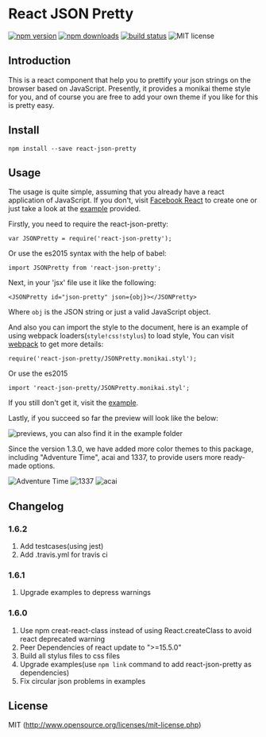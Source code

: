 # React JSON Pretty

[![npm version](https://badge.fury.io/js/react-json-pretty.svg)](https://badge.fury.io/js/react-json-pretty)
[![npm downloads](https://img.shields.io/npm/dm/react-json-pretty.svg)](https://www.npmjs.com/package/react-json-pretty)
[![build status](https://api.travis-ci.org/chenckang/react-json-pretty.svg?branch=master)](https://travis-ci.org/chenckang/react-json-pretty)
![MIT license](https://img.shields.io/github/license/mashape/apistatus.svg)

## Introduction

This is a react component that help you to prettify your json strings on the browser based on JavaScript. Presently, it provides a monikai theme style for you, and of course you are free to add your own theme if you like for this is pretty easy.

## Install

    npm install --save react-json-pretty

## Usage

The usage is quite simple, assuming that you already have a react application of JavaScript. If you don't, visit [Facebook React](https://facebook.github.io/react/) to create one or just take a look at the [example](https://github.com/chenckang/react-json-pretty/tree/master/example) provided.

Firstly, you need to require the react-json-pretty:

    var JSONPretty = require('react-json-pretty');

Or use the es2015 syntax with the help of babel:

    import JSONPretty from 'react-json-pretty';

Next, in your 'jsx' file use it like the following:

    <JSONPretty id="json-pretty" json={obj}></JSONPretty>

Where `obj` is the JSON string or just a valid JavaScript object.

And also you can import the style to the document, here is an example of using webpack loaders(`style!css!stylus`) to load style, You can visit [webpack](https://webpack.github.io/) to get more details:

    require('react-json-pretty/JSONPretty.monikai.styl');

Or use the es2015

    import 'react-json-pretty/JSONPretty.monikai.styl';

If you still don't get it, visit the [example](https://github.com/chenckang/react-json-pretty/tree/master/example).

Lastly, if you succeed so far the preview will look like the below:

![previews, you can also find it in the example folder](http://imgs.co/u/16/07/18/VjeAR.png)

Since the version 1.3.0, we have added more color themes to this package, including "Adventure Time", acai and 1337, to provide users more ready-made options.

![Adventure Time](https://go.imgs.co/u/2016/12/29/2DjoGR.png)
![1337](https://go.imgs.co/u/2016/12/29/24Wp3D.md.png)
![acai](https://go.imgs.co/u/2016/12/29/2Dji9i.md.png)

## Changelog

### 1.6.2

1. Add testcases(using jest)
1. Add .travis.yml for travis ci

### 1.6.1

1. Upgrade examples to depress warnings

### 1.6.0

1. Use npm creat-react-class instead of using React.createClass to avoid react deprecated warning
2. Peer Dependencies of react update to ">=15.5.0"
3. Build all stylus files to css files
4. Upgrade examples(use `npm link` command to add react-json-pretty as dependencies)
5. Fix circular json problems in examples

## License

MIT (http://www.opensource.org/licenses/mit-license.php)
